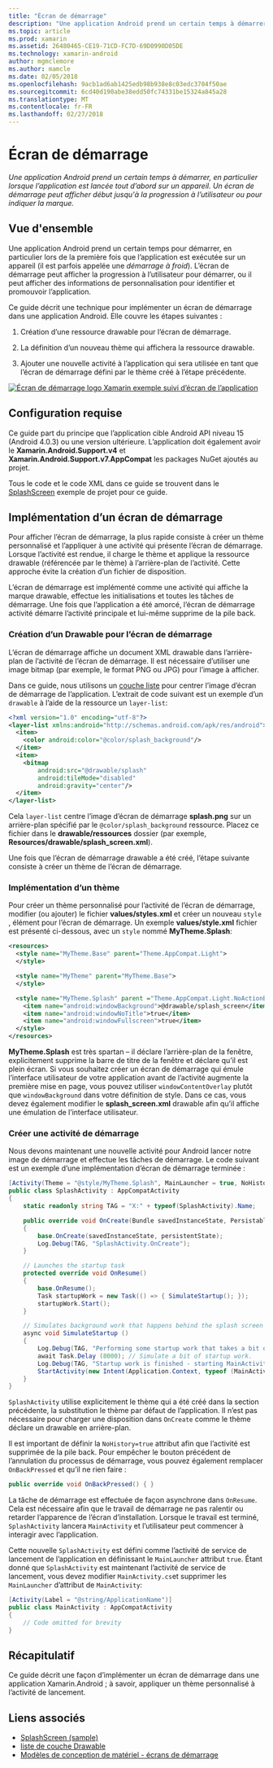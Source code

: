 ```yaml
---
title: "Écran de démarrage"
description: "Une application Android prend un certain temps à démarrer, en particulier lorsque l’application est lancée tout d’abord sur un appareil. Un écran de démarrage peut afficher début jusqu'à la progression à l’utilisateur ou pour indiquer la marque."
ms.topic: article
ms.prod: xamarin
ms.assetid: 26480465-CE19-71CD-FC7D-69D0990D05DE
ms.technology: xamarin-android
author: mgmclemore
ms.author: mamcle
ms.date: 02/05/2018
ms.openlocfilehash: 9acb1ad6ab1425edb98b938e8c03edc3704f50ae
ms.sourcegitcommit: 6cd40d190abe38edd50fc74331be15324a845a28
ms.translationtype: MT
ms.contentlocale: fr-FR
ms.lasthandoff: 02/27/2018
---
```

# <a name="splash-screen"></a>Écran de démarrage

_Une application Android prend un certain temps à démarrer, en particulier lorsque l’application est lancée tout d’abord sur un appareil. Un écran de démarrage peut afficher début jusqu'à la progression à l’utilisateur ou pour indiquer la marque._

<a name="overview" />

## <a name="overview"></a>Vue d'ensemble

Une application Android prend un certain temps pour démarrer, en particulier lors de la première fois que l’application est exécutée sur un appareil (il est parfois appelée une _démarrage à froid_). L’écran de démarrage peut afficher la progression à l’utilisateur pour démarrer, ou il peut afficher des informations de personnalisation pour identifier et promouvoir l’application.

Ce guide décrit une technique pour implémenter un écran de démarrage dans une application Android. Elle couvre les étapes suivantes :

1.  Création d’une ressource drawable pour l’écran de démarrage.

2.  La définition d’un nouveau thème qui affichera la ressource drawable.

3.  Ajouter une nouvelle activité à l’application qui sera utilisée en tant que l’écran de démarrage défini par le thème créé à l’étape précédente.

[![Écran de démarrage logo Xamarin exemple suivi d’écran de l’application](splash-screen-images/splashscreen-01-sml.png)](splash-screen-images/splashscreen-01.png)


<a name="requirements" />

## <a name="requirements"></a>Configuration requise

Ce guide part du principe que l’application cible Android API niveau 15 (Android 4.0.3) ou une version ultérieure. L’application doit également avoir le **Xamarin.Android.Support.v4** et **Xamarin.Android.Support.v7.AppCompat** les packages NuGet ajoutés au projet.

Tous le code et le code XML dans ce guide se trouvent dans le [SplashScreen](https://developer.xamarin.com/samples/monodroid/SplashScreen) exemple de projet pour ce guide.

<a name="implement" />

## <a name="implementing-a-splash-screen"></a>Implémentation d’un écran de démarrage

Pour afficher l’écran de démarrage, la plus rapide consiste à créer un thème personnalisé et l’appliquer à une activité qui présente l’écran de démarrage. Lorsque l’activité est rendue, il charge le thème et applique la ressource drawable (référencée par le thème) à l’arrière-plan de l’activité. Cette approche évite la création d’un fichier de disposition.

L’écran de démarrage est implémenté comme une activité qui affiche la marque drawable, effectue les initialisations et toutes les tâches de démarrage. Une fois que l’application a été amorcé, l’écran de démarrage activité démarre l’activité principale et lui-même supprime de la pile back.

<a name="drawable" />

### <a name="creating-a-drawable-for-the-splash-screen"></a>Création d’un Drawable pour l’écran de démarrage

L’écran de démarrage affiche un document XML drawable dans l’arrière-plan de l’activité de l’écran de démarrage. Il est nécessaire d’utiliser une image bitmap (par exemple, le format PNG ou JPG) pour l’image à afficher.

Dans ce guide, nous utilisons un [couche liste](http://developer.android.com/guide/topics/resources/drawable-resource.html#LayerList) pour centrer l’image d’écran de démarrage de l’application. L’extrait de code suivant est un exemple d’un `drawable` à l’aide de la ressource un `layer-list`:

```xml
<?xml version="1.0" encoding="utf-8"?>
<layer-list xmlns:android="http://schemas.android.com/apk/res/android">
  <item>
    <color android:color="@color/splash_background"/>
  </item>
  <item>
    <bitmap
        android:src="@drawable/splash"
        android:tileMode="disabled"
        android:gravity="center"/>
  </item>
</layer-list>
```

Cela `layer-list` centre l’image d’écran de démarrage **splash.png** sur un arrière-plan spécifié par le `@color/splash_background` ressource.
Placez ce fichier dans le **drawable/ressources** dossier (par exemple, **Resources/drawable/splash_screen.xml**).

Une fois que l’écran de démarrage drawable a été créé, l’étape suivante consiste à créer un thème de l’écran de démarrage.

<a name="theme" />

### <a name="implementing-a-theme"></a>Implémentation d’un thème

Pour créer un thème personnalisé pour l’activité de l’écran de démarrage, modifier (ou ajouter) le fichier **values/styles.xml** et créer un nouveau `style` , élément pour l’écran de démarrage. Un exemple **values/style.xml** fichier est présenté ci-dessous, avec un `style` nommé **MyTheme.Splash**:

```xml
<resources>
  <style name="MyTheme.Base" parent="Theme.AppCompat.Light">
  </style>

  <style name="MyTheme" parent="MyTheme.Base">
  </style>

  <style name="MyTheme.Splash" parent ="Theme.AppCompat.Light.NoActionBar">
    <item name="android:windowBackground">@drawable/splash_screen</item>
    <item name="android:windowNoTitle">true</item>
    <item name="android:windowFullscreen">true</item>
  </style>
</resources>
```

**MyTheme.Splash** est très spartan &ndash; il déclare l’arrière-plan de la fenêtre, explicitement supprime la barre de titre de la fenêtre et déclare qu’il est plein écran. Si vous souhaitez créer un écran de démarrage qui émule l’interface utilisateur de votre application avant de l’activité augmente la première mise en page, vous pouvez utiliser `windowContentOverlay` plutôt que `windowBackground` dans votre définition de style. Dans ce cas, vous devez également modifier le **splash_screen.xml** drawable afin qu’il affiche une émulation de l’interface utilisateur.

<a name="activity" />

### <a name="create-a-splash-activity"></a>Créer une activité de démarrage

Nous devons maintenant une nouvelle activité pour Android lancer notre image de démarrage et effectue les tâches de démarrage. Le code suivant est un exemple d’une implémentation d’écran de démarrage terminée :

```csharp
[Activity(Theme = "@style/MyTheme.Splash", MainLauncher = true, NoHistory = true)]
public class SplashActivity : AppCompatActivity
{
    static readonly string TAG = "X:" + typeof(SplashActivity).Name;

    public override void OnCreate(Bundle savedInstanceState, PersistableBundle persistentState)
    {
        base.OnCreate(savedInstanceState, persistentState);
        Log.Debug(TAG, "SplashActivity.OnCreate");
    }

    // Launches the startup task
    protected override void OnResume()
    {
        base.OnResume();
        Task startupWork = new Task(() => { SimulateStartup(); });
        startupWork.Start();
    }

    // Simulates background work that happens behind the splash screen
    async void SimulateStartup ()
    {
        Log.Debug(TAG, "Performing some startup work that takes a bit of time.");
        await Task.Delay (8000); // Simulate a bit of startup work.
        Log.Debug(TAG, "Startup work is finished - starting MainActivity.");
        StartActivity(new Intent(Application.Context, typeof (MainActivity)));
    }
}
```

`SplashActivity` utilise explicitement le thème qui a été créé dans la section précédente, la substitution le thème par défaut de l’application.
Il n’est pas nécessaire pour charger une disposition dans `OnCreate` comme le thème déclare un drawable en arrière-plan.

Il est important de définir la `NoHistory=true` attribut afin que l’activité est supprimée de la pile back. Pour empêcher le bouton précédent de l’annulation du processus de démarrage, vous pouvez également remplacer `OnBackPressed` et qu’il ne rien faire :

```csharp
public override void OnBackPressed() { }
```

La tâche de démarrage est effectuée de façon asynchrone dans `OnResume`. Cela est nécessaire afin que le travail de démarrage ne pas ralentir ou retarder l’apparence de l’écran d’installation. Lorsque le travail est terminé, `SplashActivity` lancera `MainActivity` et l’utilisateur peut commencer à interagir avec l’application.

Cette nouvelle `SplashActivity` est défini comme l’activité de service de lancement de l’application en définissant le `MainLauncher` attribut `true`. Étant donné que `SplashActivity` est maintenant l’activité de service de lancement, vous devez modifier `MainActivity.cs`et supprimer les `MainLauncher` d’attribut de `MainActivity`:

```csharp
[Activity(Label = "@string/ApplicationName")]
public class MainActivity : AppCompatActivity
{
    // Code omitted for brevity
}
```

<a name="summary" />

## <a name="summary"></a>Récapitulatif

Ce guide décrit une façon d’implémenter un écran de démarrage dans une application Xamarin.Android ; à savoir, appliquer un thème personnalisé à l’activité de lancement.


## <a name="related-links"></a>Liens associés

- [SplashScreen (sample)](https://developer.xamarin.com/samples/monodroid/SplashScreen)
- [liste de couche Drawable](http://developer.android.com/guide/topics/resources/drawable-resource.html#LayerList)
- [ Modèles de conception de matériel - écrans de démarrage](https://www.google.com/design/spec/patterns/launch-screens.html)
